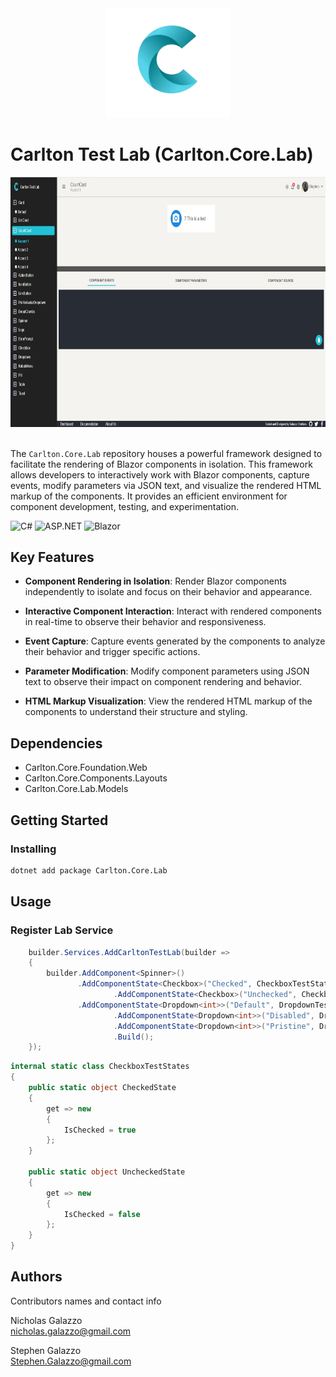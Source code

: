 <div align="center">
	<img src="../../../images/CarltonLogo.png" alt="Image Alt Text" width="200" />
</div>

# Carlton Test Lab (Carlton.Core.Lab)

<div align="center">
	<img src="../../../images/CarltonTestLabScreenshot.jpg" alt="Image Alt Text" width="700" height="400" />
</div>  
<br/>


The `Carlton.Core.Lab` repository houses a powerful framework designed to facilitate the rendering of Blazor components in isolation. This framework allows developers to interactively work with Blazor components, capture events, modify parameters via JSON text, and visualize the rendered HTML markup of the components. It provides an efficient environment for component development, testing, and experimentation.

![C#](https://img.shields.io/badge/language-C%23-blue)
![ASP.NET](https://img.shields.io/badge/ASP.NET-blue)
![Blazor](https://img.shields.io/badge/Blazor-blue)

## Key Features

- **Component Rendering in Isolation**: Render Blazor components independently to isolate and focus on their behavior and appearance.

- **Interactive Component Interaction**: Interact with rendered components in real-time to observe their behavior and responsiveness.

- **Event Capture**: Capture events generated by the components to analyze their behavior and trigger specific actions.

- **Parameter Modification**: Modify component parameters using JSON text to observe their impact on component rendering and behavior.

- **HTML Markup Visualization**: View the rendered HTML markup of the components to understand their structure and styling.

## Dependencies

* Carlton.Core.Foundation.Web
* Carlton.Core.Components.Layouts
* Carlton.Core.Lab.Models

## Getting Started

### Installing

```bash
dotnet add package Carlton.Core.Lab
```
## Usage

### Register Lab Service

```cs
 	builder.Services.AddCarltonTestLab(builder =>
	{
		builder.AddComponent<Spinner>()
		       .AddComponentState<Checkbox>("Checked", CheckboxTestStates.CheckedState)
                       .AddComponentState<Checkbox>("Unchecked", CheckboxTestStates.UncheckedState)
		       .AddComponentState<Dropdown<int>>("Default", DropdownTestStates.Default)
                       .AddComponentState<Dropdown<int>>("Disabled", DropdownTestStates.Disabled)
                       .AddComponentState<Dropdown<int>>("Pristine", DropdownTestStates.Pristine)
                       .Build();
	});

```

```cs
internal static class CheckboxTestStates
{
    public static object CheckedState
    {
        get => new
        {
            IsChecked = true
        };
    }

    public static object UncheckedState
    {
        get => new
        {
            IsChecked = false
        };
    }
}

```
## Authors

Contributors names and contact info

Nicholas Galazzo  
nicholas.galazzo@gmail.com

Stephen Galazzo  
Stephen.Galazzo@gmail.com

